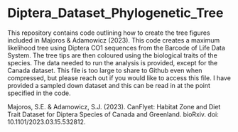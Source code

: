 # Diptera_Dataset_Phylogenetic_Tree

This repository contains code outlining how to create the tree figures included in Majoros & Adamowicz (2023). This code creates a maximum likelihood tree using Diptera CO1 sequences from the Barcode of Life Data System. The tree tips are then coloured using the biological traits of the species. The data needed to run the analysis is provided, except for the Canada dataset. This file is too large to share to Github even when compressed, but please reach out if you would like to access this file. I have provided a sampled down dataset and this can be read in at the point specified in the code. 

Majoros, S.E. & Adamowicz, S.J. (2023). CanFlyet: Habitat Zone and Diet Trait Dataset for Diptera Species of Canada and Greenland. bioRxiv. doi: 10.1101/2023.03.15.532812. 

